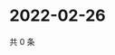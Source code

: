 # 2022-02-26

共 0 条

<!-- BEGIN WEIBO -->
<!-- 最后更新时间 Sat Feb 26 2022 08:44:33 GMT+0800 (China Standard Time) -->

<!-- END WEIBO -->
